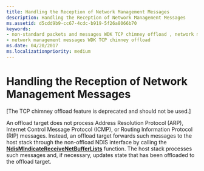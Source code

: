 ```yaml
---
title: Handling the Reception of Network Management Messages
description: Handling the Reception of Network Management Messages
ms.assetid: d5cdd9b9-cc67-4cdc-b919-5f26a8066b70
keywords:
- non-standard packets and messages WDK TCP chimney offload , network management messages
- network management messages WDK TCP chimney offload
ms.date: 04/20/2017
ms.localizationpriority: medium
---
```


# Handling the Reception of Network Management Messages


\[The TCP chimney offload feature is deprecated and should not be used.\]

An offload target does not process Address Resolution Protocol (ARP), Internet Control Message Protocol (ICMP), or Routing Information Protocol (RIP) messages. Instead, an offload target forwards such messages to the host stack through the non-offload NDIS interface by calling the [**NdisMIndicateReceiveNetBufferLists**](https://msdn.microsoft.com/library/windows/hardware/ff563598) function. The host stack processes such messages and, if necessary, updates state that has been offloaded to the offload target.

 

 





